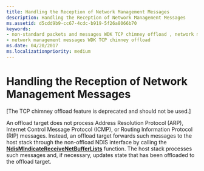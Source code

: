 ```yaml
---
title: Handling the Reception of Network Management Messages
description: Handling the Reception of Network Management Messages
ms.assetid: d5cdd9b9-cc67-4cdc-b919-5f26a8066b70
keywords:
- non-standard packets and messages WDK TCP chimney offload , network management messages
- network management messages WDK TCP chimney offload
ms.date: 04/20/2017
ms.localizationpriority: medium
---
```


# Handling the Reception of Network Management Messages


\[The TCP chimney offload feature is deprecated and should not be used.\]

An offload target does not process Address Resolution Protocol (ARP), Internet Control Message Protocol (ICMP), or Routing Information Protocol (RIP) messages. Instead, an offload target forwards such messages to the host stack through the non-offload NDIS interface by calling the [**NdisMIndicateReceiveNetBufferLists**](https://msdn.microsoft.com/library/windows/hardware/ff563598) function. The host stack processes such messages and, if necessary, updates state that has been offloaded to the offload target.

 

 





